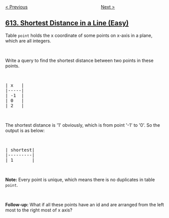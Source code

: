 <!--|This file generated by command(leetcode description); DO NOT EDIT.    |-->
<!--+----------------------------------------------------------------------+-->
<!--|@author    openset <openset.wang@gmail.com>                           |-->
<!--|@link      https://github.com/openset                                 |-->
<!--|@home      https://github.com/openset/leetcode                        |-->
<!--+----------------------------------------------------------------------+-->

[< Previous](../shortest-distance-in-a-plane "Shortest Distance in a Plane")
　　　　　　　　　　　　　　　　
[Next >](../second-degree-follower "Second Degree Follower")

## [613. Shortest Distance in a Line (Easy)](https://leetcode.com/problems/shortest-distance-in-a-line "直线上的最近距离")

Table <code>point</code> holds the x coordinate of some points on x-axis in a plane, which are all integers.
<p>&nbsp;</p>
Write a query to find the shortest distance between two points in these points.

<p>&nbsp;</p>

<pre>
| x   |
|-----|
| -1  |
| 0   |
| 2   |
</pre>

<p>&nbsp;</p>
The shortest distance is &#39;1&#39; obviously, which is from point &#39;-1&#39; to &#39;0&#39;. So the output is as below:

<p>&nbsp;</p>

<pre>
| shortest|
|---------|
| 1       |
</pre>

<p>&nbsp;</p>
<b>Note:</b> Every point is unique, which means there is no duplicates in table <code>point</code>.

<p>&nbsp;</p>
<b>Follow-up:</b> What if all these points have an id and are arranged from the left most to the right most of x axis?

<p>&nbsp;</p>
